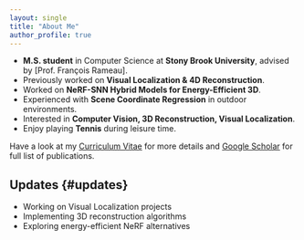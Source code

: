 ```yaml
---
layout: single
title: "About Me"
author_profile: true
---
```


* **M.S. student** in Computer Science at **Stony Brook University**, advised by [Prof. François Rameau].
* Previously worked on **Visual Localization & 4D Reconstruction**.
* Worked on **NeRF-SNN Hybrid Models for Energy-Efficient 3D**.
* Experienced with **Scene Coordinate Regression** in outdoor environments.
* Interested in **Computer Vision, 3D Reconstruction, Visual Localization**.
* Enjoy playing **Tennis** during leisure time.

Have a look at my [Curriculum Vitae](/files/cv/CV_Jaemin_Cho.pdf) for more details and [Google Scholar](https://scholar.google.com/) for full list of publications.

## Updates {#updates}

* Working on Visual Localization projects
* Implementing 3D reconstruction algorithms
* Exploring energy-efficient NeRF alternatives
